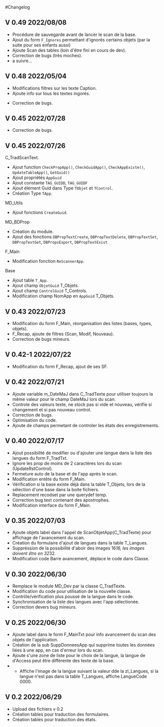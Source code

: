 #Changelog
## V 0.49 2022/08/08
- Procédure de sauvegarde avant de lancer le scan de la base.
- Ajout du form `F_Ignores` permettant d'ignorés certains objets (par la suite pour ses enfants aussi)
- Ajoute Scan des tables (loin d'être fini en cours de dev).
- Correction de bugs (très moches).
- a suivre...

## V 0.48 2022/05/04
- Modifications filtres sur les texte Caption.
- Ajoute info sur tous les textes ingorés.
* Correction de bugs.

## V 0.45 2022/07/28
- Correction de bugs.

## V 0.45 2022/07/26
C_TradScanText.
- Ajout function `CheckPropApp()`, `CheckGuidApp()`, `CheckAppExiste()`, `UpdateTableApp()`, `GetGuid()`
- Ajout propriétés `AppGuid` 
- Ajout constante `TAG_GUIDD`, `TAG_GUIDF`
- Ajout élément Guid dans Type `TObjet` et `TControl`.
- Création Type `TApp`.

MD_Utils
- Ajout fonctions `CreateGuid`.

MD_BDProp
- Création du module.
- Ajout des fonctions `DBPropTextCreate`, `DBPropTextDelete`, `DBPropTextSet`, `DBPropTextGet`, `DBPropsExport`, `DBPropTextExist`

F_Main
- Modification fonction `ReScannerApp`.

Base
- Ajout table `T_App`.
- Ajout champ `ObjetGuid` T_Objets.
- Ajout champ `ControlGuid` T_Controls.
- Modification champ NomApp en `AppGuid` T_Objets.

## V 0.43 2022/07/23
- Modification du form F_Main, réorganisation des listes (bases, types, objets).
- F_Recap, ajoute de filtres (Scan, Modif, Nouveau).
- Correction de bugs mineurs.

## V 0.42-1 2022/07/22
- Modification du form F_Recap, ajout de ses SF.

## V 0.42 2022/07/21
- Ajoute variable m_DateMaJ dans C_TradTexte pour utiliser toujours la même valeur pour le champ DateMaJ lors du scan.
- Controle des valeurs texte, ne stock pas si vide et nouveau, vérifie si changement et si pas nouveau control.
- Correction de bugs.
- Optimisation du code.
- Ajoute de champs permetant de controler les états des enregistrements.

## V 0.40 2022/07/17
- Ajout possibilité de modifier ou d'ajouter une langue dans la liste des langues du form F_TradTxt.
- Ignore les prop de moins de 2 caractères lors du scan (UpdateRstControl).
- Fermeture auto de la base et de l'app après le scan.
- Modification entête du form F_Main.
- Vérification si la base existe déjà dans la table T_Objets, lors de la sélection d'une base dans la boite fichiers.
- Replacement recodset par une querydef temp.
- Correction bug text contenant des apostrophes.
- Modification interface du form F_Main.

## V 0.35 2022/07/03
- Ajoute objets label dans l'appel de ScanObjetApp(C_TradTexte) pour affichage de l'avancement du scan.
- Création du formulaire d'ajout de langues dans la table T_Langues.
- Suppréssion de la possibilité d'aboir des images 16*16, les images doivent être en 32*32.
- Modification code Barre avancement, déplace le code dans Classe.

## V 0.30 2022/06/30

- Remplace le module MD_Dev par la classe C_TradTexte.
- Modification du code pour utilisation de la nouvelle classe.
- Contrôle/vérification plus poussé de la langue dans le code.
- Synchronisation de la liste des langues avec l'app sélectionée.
- Correction devers bug mineurs.

## V 0.25 2022/06/30

- Ajoute label dans le form F_MainTxt pour info avancement du scan des objets de l'application.
- Création de la sub SuppDonneesApp qui supprime toutes les données liées à une app, en cas d'erreur lors du scan.
- Ajoute s'une zone de liste pour le choix de la langue, la langue de d'Access peut être différente des texte de la base.
- - Affiche l'image de la langue suivant la valeur dde la zl_Langues, si la langue n'est pas dans la table T_Langues, affiche LangueCode 0000.

## V 0.2 2022/06/29
- Upload des fichiers v 0.2
- Création tables pour traduction des formulaires.
- Création tables pour traduction des états.
